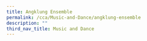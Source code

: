 ```yaml
---
title: Angklung Ensemble
permalink: /cca/Music-and-Dance/angklung-ensemble
description: ""
third_nav_title: Music and Dance
---
```

